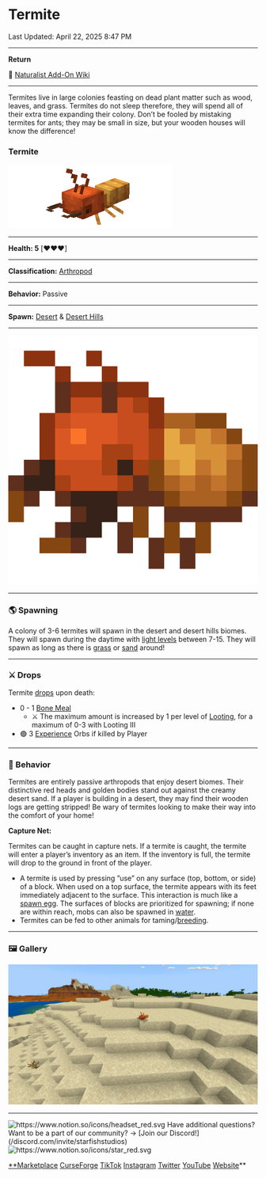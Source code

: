 # Termite

Last Updated: April 22, 2025 8:47 PM

---

**Return**

🐻 [Naturalist Add-On Wiki](/www.notion.so/1a7a9a61c3f1800c8e32e893d6e7f430?pvs=21)

---

Termites live in large colonies feasting on dead plant matter such as wood, leaves, and grass. Termites do not sleep therefore, they will spend all of their extra time expanding their colony. Don’t be fooled by mistaking termites for ants; they may be small in size, but your wooden houses will know the difference!

<aside>

### **Termite**

![termite.gif](termite.gif)

---

**Health: 5** [♥️♥️♥️]

---

**Classification:** [Arthropod](/minecraft.fandom.com/wiki/Arthropods)

---

**Behavior:** Passive

---

**Spawn:** [Desert](/minecraft.wiki/w/Desert) & [Desert Hills](/minecraft.wiki/w/Desert_Hills)

---

![termite_item.png](termite_item.png)

</aside>

---

### 🌎 Spawning

A colony of 3-6 termites will spawn in the desert and desert hills biomes. They will spawn during the daytime with [light levels](/minecraft.fandom.com/wiki/Light) between 7-15. They will spawn as long as there is [grass](/minecraft.fandom.com/wiki/Grass_Block) or [sand](/minecraft.wiki/w/Sand) around!

---

### ⚔️ Drops

Termite [drops](/minecraft.fandom.com/wiki/Drops) upon death:

- 0 - 1 [Bone Meal](/minecraft.wiki/w/Bone_Meal)
    - ⚔️ The maximum amount is increased by 1 per level of [Looting](/minecraft.fandom.com/wiki/Looting), for a maximum of 0-3 with Looting III
- 🟢 3 [Experience](/minecraft.fandom.com/wiki/Experience) Orbs if killed by Player

---

### 🧠 Behavior

Termites are entirely passive arthropods that enjoy desert biomes. Their distinctive red heads and golden bodies stand out against the creamy desert sand. If a player is building in a desert, they may find their wooden logs are getting stripped! Be wary of termites looking to make their way into the comfort of your home!

**Capture Net:**

Termites can be caught in capture nets. If a termite is caught, the termite will enter a player’s inventory as an item. If the inventory is full, the termite will drop to the ground in front of the player.

- A termite is used by pressing ”use” on any surface (top, bottom, or side) of a block. When used on a top surface, the termite appears with its feet immediately adjacent to the surface. This interaction is much like a [spawn egg](/minecraft.fandom.com/wiki/Spawn_Egg). The surfaces of blocks are prioritized for spawning; if none are within reach, mobs can also be spawned in [water](/minecraft.fandom.com/wiki/Water).
- Termites can be fed to other animals for taming/[breeding](/minecraft.fandom.com/wiki/Breeding).

---

### 🖼️ Gallery

![termite.PNG](termite.png)

---

<aside>
<img src="https://www.notion.so/icons/headset_red.svg" alt="https://www.notion.so/icons/headset_red.svg" width="40px" /> Have additional questions? Want to be a part of our community? → [Join our Discord!](/discord.com/invite/starfishstudios)

</aside>

<aside>
<img src="https://www.notion.so/icons/star_red.svg" alt="https://www.notion.so/icons/star_red.svg" width="40px" />

[**Marketplace](/www.minecraft.net/en-us/marketplace/creator?name=Starfish%20Studios)      [CurseForge](/www.curseforge.com/members/starfish_studios/projects)      [TikTok](/www.tiktok.com/@starfishstudios)      [Instagram](/www.instagram.com/starfishstudiosinc/)      [Twitter](/twitter.com/starfishstudios)      [YouTube](/www.youtube.com/@starfishstudios)      [Website](/starfish-studios.com/)**

</aside>
